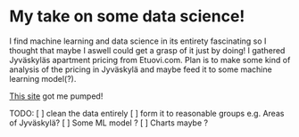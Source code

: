 # My take on some data science!
I find machine learning and data science in its entirety fascinating so I thought that
maybe I aswell could get a grasp of it just by doing! I gathered Jyväskyläs apartment pricing
from Etuovi.com. Plan is to make some kind of analysis of the pricing in Jyväskylä and maybe 
feed it to some machine learning model(?). 

[This site](http://kannattaakokauppa.fi/) got me pumped!

TODO:
[ ] clean the data entirely
[ ] form it to reasonable groups e.g. Areas of Jyväskylä?
[ ] Some ML model ?
[ ] Charts maybe ? 

